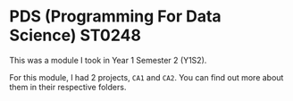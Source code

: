 # PDS (Programming For Data Science) ST0248

This was a module I took in Year 1 Semester 2 (Y1S2).

For this module, I had 2 projects, `CA1` and `CA2`.
You can find out more about them in their respective folders.